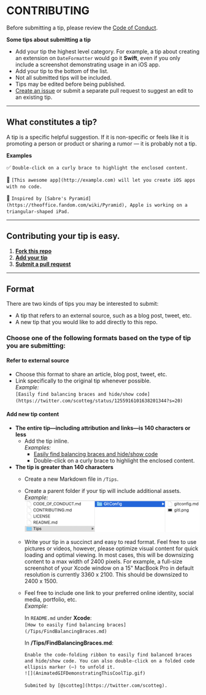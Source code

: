 # CONTRIBUTING

Before submitting a tip, please review the [Code of Conduct](CODE_OF_CONDUCT.md).

**Some tips about submitting a tip**

- Add your tip the highest level category. For example, a tip about creating an extension on `DateFormatter` would go it **Swift**, even if you only include a screenshot demonstrating usage in an iOS app.
- Add your tip to the bottom of the list.
- Not all submitted tips will be included.
- Tips may be edited before being published.
- [Create an issue](https://github.com/scotteg/SwiftDevTips/issues) or submit a separate pull request to suggest an edit to an existing tip.

---

## What constitutes a tip?

A tip is a specific helpful suggestion. If it is non-specific or feels like it is promoting a person or product or sharing a rumor — it is probably not a tip.

**Examples**

✅ `Double-click on a curly brace to highlight the enclosed content.`

🚫 `[This awesome app](http://example.com) will let you create iOS apps with no code.`

🚫 `Inspired by [Sabre's Pyramid](https://theoffice.fandom.com/wiki/Pyramid), Apple is working on a triangular-shaped iPad.`

---

## Contributing your tip is easy.

1. **[Fork this repo](https://help.github.com/en/github/getting-started-with-github/fork-a-repo)**
2. **[Add your tip](CONTRIBUTING.md)**
3. **[Submit a pull request](https://help.github.com/en/github/collaborating-with-issues-and-pull-requests/creating-a-pull-request)**

---

## Format

There are two kinds of tips you may be interested to submit:

- A tip that refers to an external source, such as a blog post, tweet, etc.
- A new tip that you would like to add directly to this repo.

### Choose one of the following formats based on the type of tip you are submitting:

#### Refer to external source

- Choose this format to share an article, blog post, tweet, etc.
- Link specifically to the original tip whenever possible.
<br>*Example:*<br>
`[Easily find balancing braces and hide/show code](https://twitter.com/scotteg/status/1255916101638201344?s=20)`

#### Add new tip content
- **The entire tip—including attribution and links—is 140 characters or less**
    - Add the tip inline. 
    <br>*Examples:*
        - [Easily find balancing braces and hide/show code](https://twitter.com/scotteg/status/1255916101638201344?s=20)
        - Double-click on a curly brace to highlight the enclosed content.
- **The tip is greater than 140 characters**
    - Create a new Markdown file in `/Tips`.
    - Create a parent folder if your tip will include additional assets.
    <br>*Example:*
![](Assets/TipFolder.png)
    - Write your tip in a succinct and easy to read format. Feel free to use pictures or videos, however, please optimize visual content for quick loading and optimal viewing. In most cases, this will be downsizing content to a max width of 2400 pixels. For example, a full-size screenshot of your Xcode window on a 15" MacBook Pro in default resolution is currently 3360 x 2100. This should be downsized to 2400 x 1500.
    - Feel free to include one link to your preferred online identity, social media, portfolio, etc. 
    <br>*Example:*

        In `README.md` under **Xcode**:<br>
        `[How to easily find balancing braces](/Tips/FindBalancingBraces.md)`
        
        In **/Tips/FindBalancingBraces.md**:
        
        ```
        Enable the code-folding ribbon to easily find balanced braces and hide/show code. You can also double-click on a folded code ellipsis marker (⋯) to unfold it.
        ![](AnimatedGIFDemonstratingThisCoolTip.gif)
        
        Submited by [@scotteg](https://twitter.com/scotteg).
        ```
